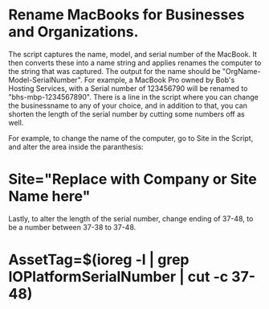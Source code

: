 # Rename MacBooks for Businesses and Organizations.

The script captures the name, model, and serial number of the MacBook.  It then converts these into a name string and applies renames the computer to the string that was captured.  The output for the name should be "OrgName-Model-SerialNumber".  For example, a MacBook Pro owned by Bob's Hosting Services, with a Serial number of 123456790 will be renamed to "bhs-mbp-1234567890".  There is a line in the script where you can change the businessname to any of your choice, and in addition to that, you can shorten the length of the serial number by cutting some numbers off as well.

For example, to change the name of the computer, go to Site in the Script, and alter the area inside the paranthesis:

# Site="Replace with Company or Site Name here"

Lastly, to alter the length of the serial number, change ending of 37-48, to be a number between 37-38 to 37-48.

# AssetTag=$(ioreg -l | grep IOPlatformSerialNumber | cut -c 37-48) 
